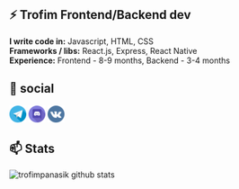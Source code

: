 ## ⚡ Trofim  Frontend/Backend dev
**I write code in:** Javascript, HTML, CSS <br>
**Frameworks / libs:** React.js, Express, React Native <br>
**Experience:** Frontend - 8-9 months, Backend - 3-4 months<br>

## 💬 social

<a href="https://t.me/fuckreact"><img src="files/telegram.png" height="30px"></img></a>
<a href="https://discord.gg/yWwrMgPs"><img src="files/discord.png" height="30px" ></img></a>
<a href="https://vk.com/kurkurnezov"><img src="files/vk.png" height="30px" ></img></a>

## 📫 Stats

![trofimpanasik github stats](https://github-readme-stats.vercel.app/api?username=trofimpanasik&show_icons=true&theme=nightowl&bg_color=45,0f0c29,302b63,24243e)
<br>



<!--
**kequin/kequin** is a ✨ _special_ ✨ repository because its `README.md` (this file) appears on your GitHub profile.

Here are some ideas to get you started:

- 🔭 I’m currently working on ...
- 🌱 I’m currently learning ...
- 👯 I’m looking to collaborate on ...
- 🤔 I’m looking for help with ...
- 💬 Ask me about ...
- 📫 How to reach me: ...
- 😄 Pronouns: ...
- ⚡ Fun fact: ...
-->
